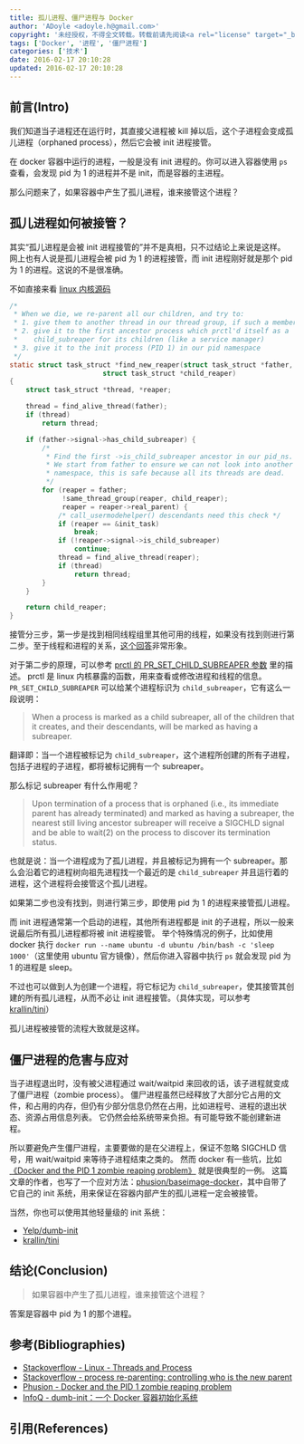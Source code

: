 ```yaml
---
title: 孤儿进程、僵尸进程与 Docker
author: 'ADoyle <adoyle.h@gmail.com>'
copyright: '未经授权，不得全文转载。转载前请先阅读<a rel="license" target="_blank" href="//adoyle.me/blog/copyright.html">本站版权声明</a>'
tags: ['Docker', '进程', '僵尸进程']
categories: ['技术']
date: 2016-02-17 20:10:28
updated: 2016-02-17 20:10:28
---
```



## 前言(Intro)

我们知道当子进程还在运行时，其直接父进程被 kill 掉以后，这个子进程会变成孤儿进程（orphaned process），然后它会被 init 进程接管。

在 docker 容器中运行的进程，一般是没有 init 进程的。你可以进入容器使用 `ps` 查看，会发现 pid 为 1 的进程并不是 init，而是容器的主进程。

那么问题来了，如果容器中产生了孤儿进程，谁来接管这个进程？

<!-- more -->

## 孤儿进程如何被接管？

其实“孤儿进程是会被 init 进程接管的”并不是真相，只不过结论上来说是这样。
网上也有人说是孤儿进程会被 pid 为 1 的进程接管，而 init 进程刚好就是那个 pid 为 1 的进程。这说的不是很准确。

不如直接来看 [linux 内核源码](https://github.com/torvalds/linux/blob/eae21770b4fed5597623aad0d618190fa60426ff/kernel/exit.c#L479)

```c
/*
 * When we die, we re-parent all our children, and try to:
 * 1. give them to another thread in our thread group, if such a member exists
 * 2. give it to the first ancestor process which prctl'd itself as a
 *    child_subreaper for its children (like a service manager)
 * 3. give it to the init process (PID 1) in our pid namespace
 */
static struct task_struct *find_new_reaper(struct task_struct *father,
                       struct task_struct *child_reaper)
{
    struct task_struct *thread, *reaper;

    thread = find_alive_thread(father);
    if (thread)
        return thread;

    if (father->signal->has_child_subreaper) {
        /*
         * Find the first ->is_child_subreaper ancestor in our pid_ns.
         * We start from father to ensure we can not look into another
         * namespace, this is safe because all its threads are dead.
         */
        for (reaper = father;
             !same_thread_group(reaper, child_reaper);
             reaper = reaper->real_parent) {
            /* call_usermodehelper() descendants need this check */
            if (reaper == &init_task)
                break;
            if (!reaper->signal->is_child_subreaper)
                continue;
            thread = find_alive_thread(reaper);
            if (thread)
                return thread;
        }
    }

    return child_reaper;
}
```

接管分三步，第一步是找到相同线程组里其他可用的线程，如果没有找到则进行第二步。至于线程和进程的关系，[这个回答][B1]非常形象。


对于第二步的原理，可以参考 [prctl 的 PR_SET_CHILD_SUBREAPER 参数](http://man7.org/linux/man-pages/man2/prctl.2.html) 里的描述。
prctl 是 linux 内核暴露的函数，用来查看或修改进程和线程的信息。`PR_SET_CHILD_SUBREAPER` 可以给某个进程标识为 `child_subreaper`，它有这么一段说明：

> When a process is marked as a child subreaper, all of the children
  that it creates, and their descendants, will be marked as
  having a subreaper.

翻译即：当一个进程被标记为 `child_subreaper`，这个进程所创建的所有子进程，包括子进程的子进程，都将被标记拥有一个 subreaper。

那么标记 subreaper 有什么作用呢？

> Upon termination of a process that is orphaned (i.e., its immediate parent has already terminated)
  and marked as having a subreaper, the nearest still living ancestor subreaper will receive a SIGCHLD
  signal and be able to wait(2) on the process to discover its termination status.

也就是说：当一个进程成为了孤儿进程，并且被标记为拥有一个 subreaper。那么会沿着它的进程树向祖先进程找一个最近的是 `child_subreaper` 并且运行着的进程，这个进程将会接管这个孤儿进程。

如果第二步也没有找到，则进行第三步，即使用 pid 为 1 的进程来接管孤儿进程。

而 init 进程通常第一个启动的进程，其他所有进程都是 init 的子进程，所以一般来说最后所有孤儿进程都将被 init 进程接管。
举个特殊情况的例子，比如使用 docker 执行 `docker run --name ubuntu -d ubuntu /bin/bash -c 'sleep 1000'`（这里使用 ubuntu 官方镜像），然后你进入容器中执行 `ps` 就会发现 pid 为 1 的进程是 sleep。

不过也可以做到人为创建一个进程，将它标记为 `child_subreaper`，使其接管其创建的所有孤儿进程，从而不必让 init 进程接管。（具体实现，可以参考 [krallin/tini][]）


孤儿进程被接管的流程大致就是这样。

## 僵尸进程的危害与应对

当子进程退出时，没有被父进程通过 wait/waitpid 来回收的话，该子进程就变成了僵尸进程（zombie process）。
僵尸进程虽然已经释放了大部分它占用的文件，和占用的内存，但仍有少部分信息仍然在占用，比如进程号、进程的退出状态、资源占用信息列表。
它仍然会给系统带来负担。有可能导致不能创建新进程。

所以要避免产生僵尸进程，主要要做的是在父进程上，保证不忽略 SIGCHLD 信号，用 wait/waitpid 来等待子进程结束之类的。
然而 docker 有一些坑，比如[《Docker and the PID 1 zombie reaping problem》][B3] 就是很典型的一例。
这篇文章的作者，也写了一个应对方法：[phusion/baseimage-docker][]，其中自带了它自己的 init 系统，用来保证在容器内部产生的孤儿进程一定会被接管。

当然，你也可以使用其他轻量级的 init 系统：

- [Yelp/dumb-init][]
- [krallin/tini][]

## 结论(Conclusion)

> 如果容器中产生了孤儿进程，谁来接管这个进程？

答案是容器中 pid 为 1 的那个进程。


## 参考(Bibliographies)
- [Stackoverflow - Linux - Threads and Process][B1]
- [Stackoverflow - process re-parenting: controlling who is the new parent][B2]
- [Phusion - Docker and the PID 1 zombie reaping problem][B3]
- [InfoQ - dumb-init：一个 Docker 容器初始化系统][B4]

## 引用(References)
[^1]: [][R1]


<!-- 以下是相关链接 -->

[R1]: <url> "备注"

[B1]: http://stackoverflow.com/a/9306150/4622308
[B2]: http://stackoverflow.com/questions/6476452/process-re-parenting-controlling-who-is-the-new-parent
[B3]: https://blog.phusion.nl/2015/01/20/docker-and-the-pid-1-zombie-reaping-problem/
[B4]: http://www.infoq.com/cn/news/2016/01/dumb-init-Docker

[Yelp/dumb-init]: https://github.com/Yelp/dumb-init
[krallin/tini]: https://github.com/krallin/tini
[phusion/baseimage-docker]: https://github.com/phusion/baseimage-docker
